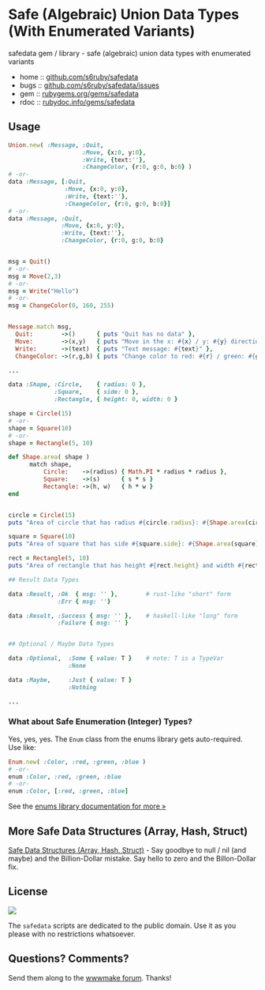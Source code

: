 
# Safe (Algebraic) Union Data Types (With Enumerated Variants)

safedata gem / library - safe (algebraic) union data types with enumerated variants

* home  :: [github.com/s6ruby/safedata](https://github.com/s6ruby/safedata)
* bugs  :: [github.com/s6ruby/safedata/issues](https://github.com/s6ruby/safedata/issues)
* gem   :: [rubygems.org/gems/safedata](https://rubygems.org/gems/safedata)
* rdoc  :: [rubydoc.info/gems/safedata](http://rubydoc.info/gems/safedata)


## Usage

``` ruby
Union.new( :Message, :Quit,
                     :Move, {x:0, y:0},
                     :Write, {text:''},
                     :ChangeColor, {r:0, g:0, b:0} )
# -or-
data :Message, [:Quit,
                :Move, {x:0, y:0},
                :Write, {text:''},
                :ChangeColor, {r:0, g:0, b:0}]
# -or-
data :Message, :Quit,
               :Move, {x:0, y:0},
               :Write, {text:''},
               :ChangeColor, {r:0, g:0, b:0}


msg = Quit()
# -or-
msg = Move(2,3)
# -or-
msg = Write("Hello")
# -or-
msg = ChangeColor(0, 160, 255)


Message.match msg,
  Quit:        ->()      { puts "Quit has no data" },
  Move:        ->(x,y)   { puts "Move in the x: #{x} / y: #{y} direction" },
  Write:       ->(text)  { puts "Text message: #{text}" },
  ChangeColor: ->(r,g,b) { puts "Change color to red: #{r} / green: #{g} / blue: #{b}" }

...
```

<!--
  # use / add "alternative" match block - why? why not?
# -or-

Message.match( msg ) {
  on Quit        {         puts "Quit has no data" }
  on Move        { |x,y|   puts "Move in the x: #{x} / y: #{y} direction" }
  on Write       { |text|  puts "Text message: #{text}" }
  on ChangeColor { |r,g,b| puts "Change color to red: #{r} / green: #{g} / blue: #{b}" }
}
-->


``` ruby
data :Shape, :Circle,    { radius: 0 },
             :Square,    { side: 0 },
             :Rectangle, { height: 0, width: 0 }

shape = Circle(15)
# -or-
shape = Square(10)
# -or-
shape = Rectangle(5, 10)

def Shape.area( shape )
      match shape, 
          Circle:    ->(radius) { Math.PI * radius * radius },
          Square:    ->(s)      { s * s }
          Rectangle: ->(h, w)   { h * w }
end


circle = Circle(15)
puts "Area of circle that has radius #{circle.radius}: #{Shape.area(circle)}"

square = Square(10)
puts "Area of square that has side #{square.side}: #{Shape.area(square)}"

rect = Rectangle(5, 10)
puts "Area of rectangle that has height #{rect.height} and width #{rect.width} is #{Shape.area(rect)}"
```


``` ruby
## Result Data Types

data :Result, :Ok  { msg: '' },        # rust-like "short" form
              :Err { msg: ''}

data :Result, :Success { msg: '' },    # haskell-like "long" form 
              :Failure { msg: '' }


## Optional / Maybe Data Types

data :Optional,  :Some { value: T }    # note: T is a TypeVar
                 :None

data :Maybe,     :Just { value: T }
                 :Nothing

...
```







### What about Safe Enumeration (Integer) Types?

Yes, yes, yes. The `Enum` class from the enums library gets auto-required.
Use like:

``` ruby
Enum.new( :Color, :red, :green, :blue )
# -or-
enum :Color, :red, :green, :blue
# -or-
enum :Color, [:red, :green, :blue]
```

See the [enums library documentation for more »](https://github.com/s6ruby/enums)




## More Safe Data Structures (Array, Hash, Struct)

[Safe Data Structures (Array, Hash, Struct)](https://github.com/s6ruby/safestruct) - Say goodbye to null / nil (and maybe) and the Billion-Dollar mistake. Say hello to zero and the Billon-Dollar fix.



## License

![](https://publicdomainworks.github.io/buttons/zero88x31.png)

The `safedata` scripts are dedicated to the public domain.
Use it as you please with no restrictions whatsoever.


## Questions? Comments?

Send them along to the [wwwmake forum](http://groups.google.com/group/wwwmake).
Thanks!
